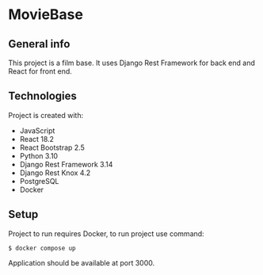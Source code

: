 # MovieBase
## General info
This project is a film base. It uses Django Rest Framework for back end and React for front end.

## Technologies
Project is created with:
* JavaScript
* React 18.2
* React Bootstrap 2.5
* Python 3.10 
* Django Rest Framework 3.14
* Django Rest Knox 4.2
* PostgreSQL
* Docker

## Setup
Project to run requires Docker,
to run project use command:
```
$ docker compose up
```

Application should be available at port 3000.